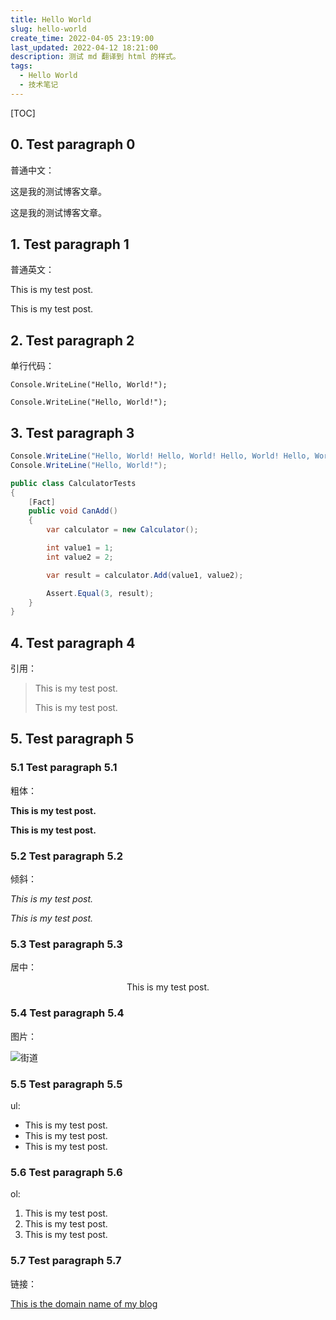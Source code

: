 ```yaml
---
title: Hello World
slug: hello-world
create_time: 2022-04-05 23:19:00
last_updated: 2022-04-12 18:21:00
description: 测试 md 翻译到 html 的样式。
tags:
  - Hello World
  - 技术笔记
---
```


[TOC]

## 0. Test paragraph 0

普通中文：

这是我的测试博客文章。

这是我的测试博客文章。

## 1. Test paragraph 1

普通英文：

This is my test post.

This is my test post.

## 2. Test paragraph 2

单行代码：

`Console.WriteLine("Hello, World!");`

`Console.WriteLine("Hello, World!");`

## 3. Test paragraph 3

```c#
Console.WriteLine("Hello, World! Hello, World! Hello, World! Hello, World! Hello, World! Hello, World! Hello, World! Hello, World! Hello, World! Hello, World! Hello, World! Hello, World!");
Console.WriteLine("Hello, World!");
```

```c#
public class CalculatorTests
{
    [Fact]
    public void CanAdd()
    {
        var calculator = new Calculator();

        int value1 = 1;
        int value2 = 2;

        var result = calculator.Add(value1, value2);

        Assert.Equal(3, result);
    }
}
```

## 4. Test paragraph 4

引用：

> This is my test post.
>
> This is my test post.

## 5. Test paragraph 5

### 5.1 Test paragraph 5.1

粗体：

**This is my test post.**

**This is my test post.**

### 5.2 Test paragraph 5.2

倾斜：

*This is my test post.*

*This is my test post.*

### 5.3 Test paragraph 5.3

居中：

<center>This is my test post.</center>

### 5.4 Test paragraph 5.4

图片：

![街道](assets/image-20220405225141911.png)

### 5.5 Test paragraph 5.5

ul:

- This is my test post.
- This is my test post.
- This is my test post.

### 5.6 Test paragraph 5.6

ol:

1. This is my test post.
2. This is my test post.
3. This is my test post.

### 5.7 Test paragraph 5.7

链接：

[This is the domain name of my blog](https://blog.kitlau.dev)